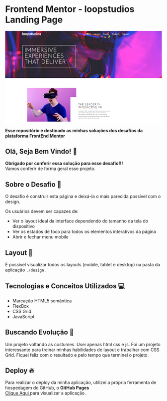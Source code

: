 # Frontend Mentor - loopstudios Landing Page

![desktop-preview](https://github.com/gabrielalencs/Frontend-Mentor-Challenges/blob/main/Loopstudios%20Landing%20Page/images/print.PNG)

**Esse repositório é destinado as minhas soluções dos desafios da plataforma FrontEnd Mentor**

## Olá, Seja Bem Vindo! 👋

**Obrigado por conferir essa solução para esse desafio!!!** 
<br>
Vamos conferir de forma geral esse projeto.

## Sobre o Desafio 🎯

O desafio é construir esta página e deixá-la o mais parecida possível com o design.

Os usuários devem ser capazes de:

- Ver o layout ideal da interface dependendo do tamanho da tela do dispositivo
- Ver os estados de foco para todos os elementos interativos da página
- Abrir e fechar menu mobile

## Layout 🎨

É possível visualizar todos os layouts (mobile, tablet e desktop) na pasta da aplicação ` ./design ` .

## Tecnologias e Conceitos Utilizados 💻

- Marcação HTML5 semântica
- FlexBox
- CSS Grid
- JavaScript

##  Buscando Evolução 🚀

Um projeto voltando as costumes. Usei apenas html css e js. Foi um projeto interessante para treinar minhas habilidades de layout e trabalhar com CSS Grid. Fiquei feliz com o resultado e pelo tempo que terminei o projeto.

## Deploy 🔥
 
Para realizar o deploy da minha aplicação, utilizei a própria ferramenta de hospedagem do GitHub, o **GitHub Pages**
<br>
<a href="https://gabrielalencs.github.io/Frontend-Mentor-Challenges/9.%20Loopstudios%20Landing%20Page/">Clique Aqui </a> para visualizar a aplicação.

